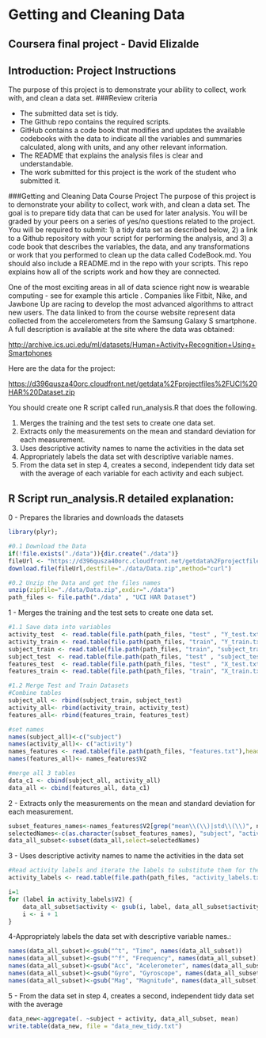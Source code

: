 # Getting and Cleaning Data
## Coursera final project - David Elizalde

## Introduction: Project Instructions
The purpose of this project is to demonstrate your ability to collect, work with, and clean a data set.
###Review criteria
- The submitted data set is tidy.
- The Github repo contains the required scripts.
- GitHub contains a code book that modifies and updates the available codebooks with the data to indicate all the variables and summaries calculated, along with units, and any other relevant information.
- The README that explains the analysis files is clear and understandable.
- The work submitted for this project is the work of the student who submitted it.

###Getting and Cleaning Data Course Project 
The purpose of this project is to demonstrate your ability to collect, work with, and clean a data set. The goal is to prepare tidy data that can be used for later analysis. You will be graded by your peers on a series of yes/no questions related to the project. You will be required to submit: 1) a tidy data set as described below, 2) a link to a Github repository with your script for performing the analysis, and 3) a code book that describes the variables, the data, and any transformations or work that you performed to clean up the data called CodeBook.md. You should also include a README.md in the repo with your scripts. This repo explains how all of the scripts work and how they are connected.

One of the most exciting areas in all of data science right now is wearable computing - see for example this article . Companies like Fitbit, Nike, and Jawbone Up are racing to develop the most advanced algorithms to attract new users. The data linked to from the course website represent data collected from the accelerometers from the Samsung Galaxy S smartphone. A full description is available at the site where the data was obtained:

http://archive.ics.uci.edu/ml/datasets/Human+Activity+Recognition+Using+Smartphones

Here are the data for the project:

https://d396qusza40orc.cloudfront.net/getdata%2Fprojectfiles%2FUCI%20HAR%20Dataset.zip

You should create one R script called run_analysis.R that does the following.

1. Merges the training and the test sets to create one data set.
1. Extracts only the measurements on the mean and standard deviation for each measurement.
1. Uses descriptive activity names to name the activities in the data set
1. Appropriately labels the data set with descriptive variable names.
1. From the data set in step 4, creates a second, independent tidy data set with the average of each variable for each activity and each subject.


## R Script run_analysis.R detailed explanation:

0 - Prepares the libraries and downloads the datasets
```R
library(plyr);

#0.1 Download the Data
if(!file.exists("./data")){dir.create("./data")}
fileUrl <- "https://d396qusza40orc.cloudfront.net/getdata%2Fprojectfiles%2FUCI%20HAR%20Dataset.zip"
download.file(fileUrl,destfile="./data/Data.zip",method="curl")

#0.2 Unzip the Data and get the files names
unzip(zipfile="./data/Data.zip",exdir="./data")
path_files <- file.path("./data" , "UCI HAR Dataset")

```

1 - Merges the training and the test sets to create one data set.
```R
#1.1 Save data into variables
activity_test  <- read.table(file.path(path_files, "test" , "Y_test.txt" ),header = FALSE)
activity_train <- read.table(file.path(path_files, "train", "Y_train.txt"),header = FALSE)
subject_train <- read.table(file.path(path_files, "train", "subject_train.txt"),header = FALSE)
subject_test  <- read.table(file.path(path_files, "test" , "subject_test.txt"),header = FALSE)
features_test  <- read.table(file.path(path_files, "test" , "X_test.txt" ),header = FALSE)
features_train <- read.table(file.path(path_files, "train", "X_train.txt"),header = FALSE)

#1.2 Merge Test and Train Datasets
#Combine tables
subject_all <- rbind(subject_train, subject_test)
activity_all<- rbind(activity_train, activity_test)
features_all<- rbind(features_train, features_test)

#set names
names(subject_all)<-c("subject")
names(activity_all)<- c("activity")
names_features <- read.table(file.path(path_files, "features.txt"),head=FALSE)
names(features_all)<- names_features$V2

#merge all 3 tables
data_c1 <- cbind(subject_all, activity_all)
data_all <- cbind(features_all, data_c1)
```

2 - Extracts only the measurements on the mean and standard deviation for each measurement.
```R
subset_features_names<-names_features$V2[grep("mean\\(\\)|std\\(\\)", names_features$V2)]
selectedNames<-c(as.character(subset_features_names), "subject", "activity" )
data_all_subset<-subset(data_all,select=selectedNames)
```
3 - Uses descriptive activity names to name the activities in the data set
```R
#Read activity labels and iterate the labels to substitute them for the names in the data_all_subset
activity_labels <- read.table(file.path(path_files, "activity_labels.txt"),header = FALSE)

i=1
for (label in activity_labels$V2) {
    data_all_subset$activity <- gsub(i, label, data_all_subset$activity)
    i <- i + 1
}
```
4-Appropriately labels the data set with descriptive variable names.:
```R
names(data_all_subset)<-gsub("^t", "Time", names(data_all_subset))
names(data_all_subset)<-gsub("^f", "Frequency", names(data_all_subset))
names(data_all_subset)<-gsub("Acc", "Acelerometer", names(data_all_subset))
names(data_all_subset)<-gsub("Gyro", "Gyroscope", names(data_all_subset))
names(data_all_subset)<-gsub("Mag", "Magnitude", names(data_all_subset))
```

5 - From the data set in step 4, creates a second, independent tidy data set with the average 
```R
data_new<-aggregate(. ~subject + activity, data_all_subset, mean)
write.table(data_new, file = "data_new_tidy.txt")
```
